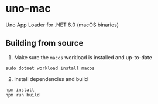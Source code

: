 # uno-mac

Uno App Loader for .NET 6.0 (macOS binaries)

## Building from source

1. Make sure the `macos` workload is installed and up-to-date

```shell
sudo dotnet workload install macos
```

2. Install dependencies and build

```shell
npm install
npm run build
```
